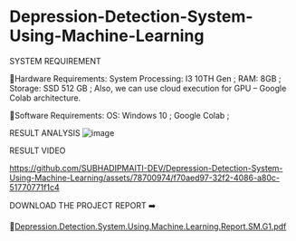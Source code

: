 




# Depression-Detection-System-Using-Machine-Learning



SYSTEM REQUIREMENT

🔎Hardware Requirements: 
            System Processing: I3 10TH Gen ;
            RAM: 8GB ; 
            Storage: SSD 512 GB ;
            Also, we can use cloud execution for GPU – Google Colab architecture. 

🔎Software Requirements:
  OS: Windows 10 ;
  Google Colab ;
  

 RESULT ANALYSIS 
![image](https://user-images.githubusercontent.com/78700974/204124779-9d353689-2adb-499d-97e3-171c69f4ee8f.png)

RESULT VIDEO


https://github.com/SUBHADIPMAITI-DEV/Depression-Detection-System-Using-Machine-Learning/assets/78700974/f70aed97-32f2-4086-a80c-51770771f1c4



 


DOWNLOAD THE PROJECT REPORT ➡️





📁[Depression.Detection.System.Using.Machine.Learning.Report.SM.G1.pdf](https://github.com/user-attachments/files/16267929/Depression.Detection.System.Using.Machine.Learning.Report.SM.G1_removed.pdf)
